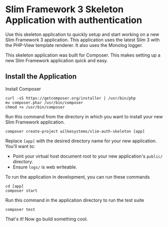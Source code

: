 # Slim Framework 3 Skeleton Application with authentication

Use this skeleton application to quickly setup and start working on a new Slim Framework 3 application. This application uses the latest Slim 3 with the PHP-View template renderer. It also uses the Monolog logger.

This skeleton application was built for Composer. This makes setting up a new Slim Framework application quick and easy.

## Install the Application

Install Composer

    curl -sS https://getcomposer.org/installer | /usr/bin/php
    mv composer.phar /usr/bin/composer
    chmod +x /usr/bin/composer

Run this command from the directory in which you want to install your new Slim Framework application.

    composer create-project wilkesystems/slim-auth-skeleton [app]

Replace `[app]` with the desired directory name for your new application. You'll want to:

* Point your virtual host document root to your new application's `public/` directory.
* Ensure `logs/` is web writeable.

To run the application in development, you can run these commands 

    cd [app]
    composer start

Run this command in the application directory to run the test suite

    composer test

That's it! Now go build something cool.
